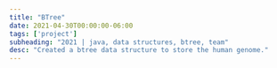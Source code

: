 ```yaml
---
title: "BTree"
date: 2021-04-30T00:00:00-06:00
tags: ['project']
subheading: "2021 | java, data structures, btree, team"
desc: "Created a btree data structure to store the human genome."
---
```

